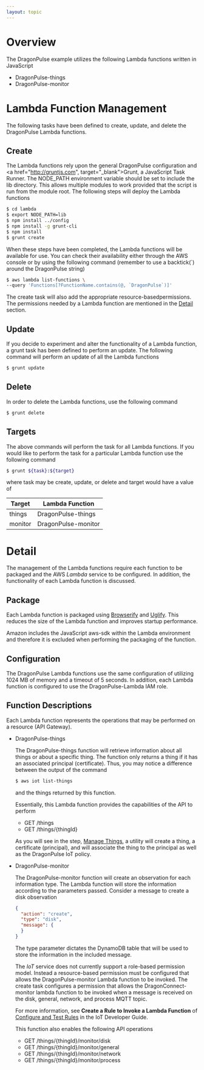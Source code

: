 ```yaml
---
layout: topic
---
```

# Overview

The DragonPulse example utilizes the following Lambda functions
written in JavaScript

* DragonPulse-things
* DragonPulse-monitor

# Lambda Function Management

The following tasks have been defined to create, update, and delete
the DragonPulse Lambda functions.

## Create

The Lambda functions rely upon the general DragonPulse configuration and
<a href="http://gruntjs.com", target="_blank">Grunt</a>,
a JavaScript Task Runner.  The NODE_PATH environment variable should be
set to include the lib directory.  This allows multiple modules to work
provided that the script is run from the module root.  The following steps
will deploy the Lambda functions

```sh
$ cd lambda
$ export NODE_PATH=lib
$ npm install ../config
$ npm install -g grunt-cli
$ npm install
$ grunt create
```

When these steps have been completed, the Lambda functions will be
available for use.  You can check their availability either through the
AWS console or by using the following command (remember to use a backtick(`)
around the DragonPulse string)

```sh
$ aws lambda list-functions \
--query 'Functions[?FunctionName.contains(@, `DragonPulse`)]'
```

The create task will also add the appropriate resource-basedpermissions.
The permissions needed by a Lambda function are mentioned in the
[Detail](#detail) section.

## Update

If you decide to experiment and alter the functionality of a Lambda function,
a grunt task has been defined to perform an update.  The following command
will perform an update of all the Lambda functions

```sh
$ grunt update
```

## Delete

In order to delete the Lambda functions, use the following command

```sh
$ grunt delete
```

## Targets

The above commands will perform the task for all Lambda functions.  If you
would like to perform the task for a particular Lambda function use the
following command

```sh
$ grunt ${task}:${target}
```

where task may be create, update, or delete and target would have a value of

Target | Lambda Function
-------|----------------
things | DragonPulse-things
monitor  | DragonPulse-monitor

# Detail

The management of the Lambda functions require each function to be packaged
and the AWS _Lambda_ service to be configured.  In addition, the functionality
of each Lambda function is discussed.

## Package

Each Lambda function is packaged using
<a href="http://browserify.org" target="_blank">Browserify</a> and
<a href="https://github.com/mishoo/UglifyJS2" target="_blank">Uglify</a>.
This reduces the size of the Lambda function and improves startup performance.

Amazon includes the JavaScript aws-sdk within the Lambda environment and
therefore it is excluded when performing the packaging of the function.

## Configuration

The DragonPulse Lambda functions use the same configuration of utilizing
1024 MB of memory and a timeout of 5 seconds.  In addition, each Lambda
function is configured to use the DragonPulse-Lambda IAM role.

## Function Descriptions

Each Lambda function represents the operations that may be performed on a
resource (API Gateway).

* DragonPulse-things

    The DragonPulse-things function will retrieve information about
    all things or about a specific thing.  The function only returns
    a thing if it has an associated principal (certificate).  Thus,
    you may notice a difference between the output of the command

    ```sh
    $ aws iot list-things
    ```

    and the things returned by this function.

    Essentially, this Lambda function provides the capabilities of the API
    to perform

    * GET /things
    * GET /things/{thingId}

    As you will see in the step, [Manage Things](./things.html),
    a utility will create a thing, a certificate (principal), and will
    associate the thing to the principal as well as the DragonPulse IoT
    policy.

* DragonPulse-monitor

    The DragonPulse-monitor function will create an observation for each
    information type.  The Lambda function will store the information
    according to the parameters passed.  Consider a message to create a
    disk observation

    ```json
    {
      "action": "create",
      "type": "disk",
      "message": {
      }
    }
    ```

    The type parameter dictates the DynamoDB table that will be used
    to store the information in the included message.

    The _IoT_ service does not currently support a role-based
    permission model.  Instead a resource-based permission must be configured
    that allows the DragonPulse-monitor Lambda function to be invoked.
    The create task configures a permission that allows the
    DragonConnect-monitor lambda function to be invoked when a message
    is received on the disk, general, network, and process MQTT topic.

    For more information, see **Create a Rule to Invoke a Lambda Function**
    of <a href="http://docs.aws.amazon.com/iot/latest/developerguide/config-and-test-rules.html"
    target="_blank">Configure and Test Rules</a> in the IoT Developer Guide.

    This function also enables the following API operations

    * GET /things/{thingId}/monitor/disk
    * GET /things/{thingId}/monitor/general
    * GET /things/{thingId}/monitor/network
    * GET /things/{thingId}/monitor/process
